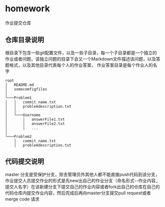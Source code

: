 # homework
作业提交仓库
## 仓库目录说明

根目录下包含一些git配置文件，以及一些子目录，每一个子目录都是一个独立的作业或者问题，该独立问题的目录下会又一个Markdown文件描述该问题，以及答题格式，以及其他目录代表每个人的作业答案， 作业答案目录是每个作业人的名字

```
root
│   README.md
│   somecomfigfiles  
│
└───Problem1
│   │   commit_name.txt
│   │   problemdescription.txt
│   │
│   └───Username
│       │   answerFile1.txt
│       │   answerFile2.txt
│       │   ...
│   
└───Problem2
    │   commit_name.txt
    │   problemdescription.txt
```

## 代码提交说明
master 分支是受保护分支，除去管理员外其他人都不能直接push代码到该分支， 作业提交人员提交作业的形式是先new出自己的作业分支（命名形式--作业内容_提交人名字）在该新建分支下提交自己的作业内容或者fork出自己的仓库在自己的代码仓库内提交作业内容，然后完成后再向master分支提交pull request或者merge code 请求
